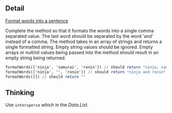 ## Detail

[Format words into a sentence](https://www.codewars.com/kata/format-words-into-a-sentence/train/haskell)

Complete the method so that it formats the words into a single comma separated value. The last word should be separated by the word 'and' instead of a comma. The method takes in an array of strings and returns a single formatted string. Empty string values should be ignored. Empty arrays or null/nil values being passed into the method should result in an empty string being returned. 

```haskell
formatWords(['ninja', 'samurai', 'ronin']) // should return "ninja, samurai and ronin"
formatWords(['ninja', '', 'ronin']) // should return "ninja and ronin"
formatWords([]) // should return ""
```

## Thinking

Use `intersperse` which in the *Data.List*.